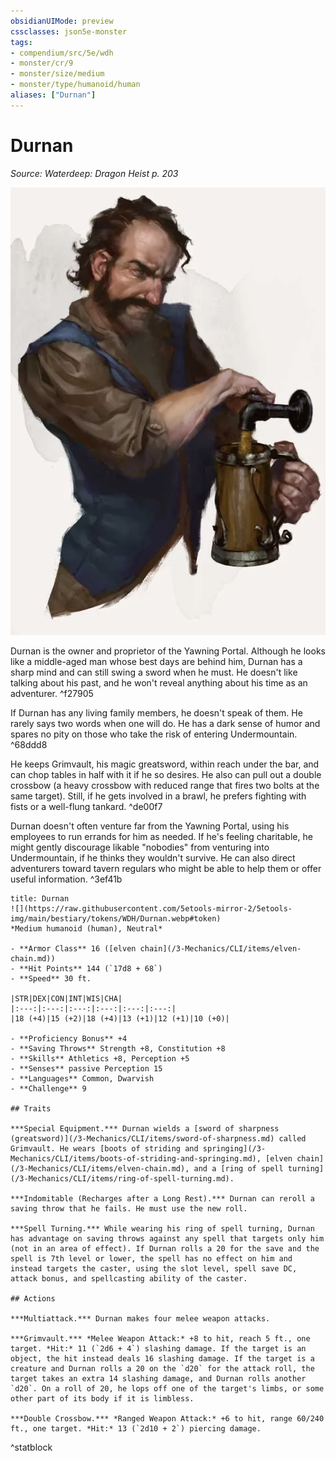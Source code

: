 ```yaml
---
obsidianUIMode: preview
cssclasses: json5e-monster
tags:
- compendium/src/5e/wdh
- monster/cr/9
- monster/size/medium
- monster/type/humanoid/human
aliases: ["Durnan"]
---
```

# Durnan
*Source: Waterdeep: Dragon Heist p. 203*  


![](https://raw.githubusercontent.com/5etools-mirror-2/5etools-img/main/bestiary/WDH/Durnan.webp#right)  

Durnan is the owner and proprietor of the Yawning Portal. Although he looks like a middle-aged man whose best days are behind him, Durnan has a sharp mind and can still swing a sword when he must. He doesn't like talking about his past, and he won't reveal anything about his time as an adventurer. ^f27905

If Durnan has any living family members, he doesn't speak of them. He rarely says two words when one will do. He has a dark sense of humor and spares no pity on those who take the risk of entering Undermountain. ^68ddd8

He keeps Grimvault, his magic greatsword, within reach under the bar, and can chop tables in half with it if he so desires. He also can pull out a double crossbow (a heavy crossbow with reduced range that fires two bolts at the same target). Still, if he gets involved in a brawl, he prefers fighting with fists or a well-flung tankard. ^de00f7

Durnan doesn't often venture far from the Yawning Portal, using his employees to run errands for him as needed. If he's feeling charitable, he might gently discourage likable "nobodies" from venturing into Undermountain, if he thinks they wouldn't survive. He can also direct adventurers toward tavern regulars who might be able to help them or offer useful information. ^3ef41b


```ad-statblock
title: Durnan
![](https://raw.githubusercontent.com/5etools-mirror-2/5etools-img/main/bestiary/tokens/WDH/Durnan.webp#token)
*Medium humanoid (human), Neutral*

- **Armor Class** 16 ([elven chain](/3-Mechanics/CLI/items/elven-chain.md))
- **Hit Points** 144 (`17d8 + 68`) 
- **Speed** 30 ft.

|STR|DEX|CON|INT|WIS|CHA|
|:---:|:---:|:---:|:---:|:---:|:---:|
|18 (+4)|15 (+2)|18 (+4)|13 (+1)|12 (+1)|10 (+0)|

- **Proficiency Bonus** +4
- **Saving Throws** Strength +8, Constitution +8
- **Skills** Athletics +8, Perception +5
- **Senses** passive Perception 15
- **Languages** Common, Dwarvish
- **Challenge** 9

## Traits

***Special Equipment.*** Durnan wields a [sword of sharpness (greatsword)](/3-Mechanics/CLI/items/sword-of-sharpness.md) called Grimvault. He wears [boots of striding and springing](/3-Mechanics/CLI/items/boots-of-striding-and-springing.md), [elven chain](/3-Mechanics/CLI/items/elven-chain.md), and a [ring of spell turning](/3-Mechanics/CLI/items/ring-of-spell-turning.md).

***Indomitable (Recharges after a Long Rest).*** Durnan can reroll a saving throw that he fails. He must use the new roll.

***Spell Turning.*** While wearing his ring of spell turning, Durnan has advantage on saving throws against any spell that targets only him (not in an area of effect). If Durnan rolls a 20 for the save and the spell is 7th level or lower, the spell has no effect on him and instead targets the caster, using the slot level, spell save DC, attack bonus, and spellcasting ability of the caster.

## Actions

***Multiattack.*** Durnan makes four melee weapon attacks.

***Grimvault.*** *Melee Weapon Attack:* +8 to hit, reach 5 ft., one target. *Hit:* 11 (`2d6 + 4`) slashing damage. If the target is an object, the hit instead deals 16 slashing damage. If the target is a creature and Durnan rolls a 20 on the `d20` for the attack roll, the target takes an extra 14 slashing damage, and Durnan rolls another `d20`. On a roll of 20, he lops off one of the target's limbs, or some other part of its body if it is limbless.

***Double Crossbow.*** *Ranged Weapon Attack:* +6 to hit, range 60/240 ft., one target. *Hit:* 13 (`2d10 + 2`) piercing damage.
```
^statblock